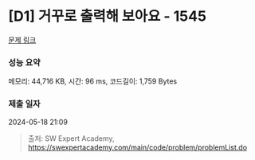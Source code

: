 # [D1] 거꾸로 출력해 보아요 - 1545 

[문제 링크](https://swexpertacademy.com/main/code/problem/problemDetail.do?contestProbId=AV2gbY0qAAQBBAS0) 

### 성능 요약

메모리: 44,716 KB, 시간: 96 ms, 코드길이: 1,759 Bytes

### 제출 일자

2024-05-18 21:09



> 출처: SW Expert Academy, https://swexpertacademy.com/main/code/problem/problemList.do